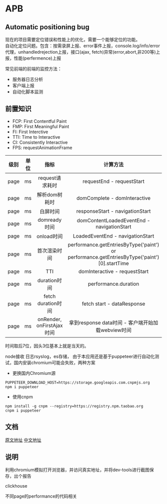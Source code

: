 # APB
Automatic positioning bug
---
现在的项目需要定位错误和性能上的优化，需要一个能够定位的功能。  
自动化定位问题。包含：按需录屏上报、error事件上报，console.log/info/error代理，unhandledrejection上报，接口(ajax, fetch)异常(error,abort,非200等)上报，性能(perfermence)上报

常见前端的前端的监控方法：  
+ 服务器日志分析
+ 客户端上报
+ 自动化脚本监测

## 前置知识
+ FCP: First Contentful Paint
+ FMP: First Meaningful Paint
+ FI: First Interctive
+ TTI: Time to Interactive
+ CI: Consistently Interactive
+ FPS: requestAnimationFrame


| 级别 | 单位 | 指标 | 计算方法 |
| :---: | :---: | :----: | :---: |
| page | ms | request请求耗时 | requestEnd - requestStart |
| page | ms | 解析dom树耗时 | domComplete - domInteractive |
| page | ms | 白屏时间 | responseStart - navigationStart |
| page | ms | domready时间 | domContentLoadedEventEnd - navigationStart |
| page | ms | onload时间 | LoadedEventEnd - navigationStart |
| page | ms | 首次渲染时间 | performance.getEntriesByType('paint') or performance.getEntriesByType('paint')[0].startTime |
| page | ms | TTI | domInteractive - requestStart |
| page | ms | duration时间 | performance.duration |
| page | ms | fetch duration时间 | fetch start - dataResponse |
| page | ms | onRender, onFirstAjax时间 | 拿到response data时间 - 客户端开始加载webview时间 |

时间取后7位，因头3位基本上就是当天的。


node接收
日志rsyslog，es存储，
由于本应用还是基于puppeteer进行自动化测试，国内安装chromium可能会失败，两种方案
+ 更换国内Chromium源
```
PUPPETEER_DOWNLOAD_HOST=https://storage.googleapis.com.cnpmjs.org
npm i puppeteer
```
+ 使用cnpm
```
npm install -g cnpm --registry=https://registry.npm.taobao.org
cnpm i puppeteer
```

## 文档
[原文地址](https://github.com/GoogleChrome/puppeteer/blob/master/docs/api.md#pageclickselector-options)
[中文地址](https://zhaoqize.github.io/puppeteer-api-zh_CN/#/class-Tracing)
## 说明
利用chromium模拟打开浏览器，并访问真实地址，并将dev-tools进行截图保存，出个报告

clickhouse

不同page的performance的代码相关

